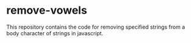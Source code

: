 # remove-vowels
This repository contains the code for removing specified strings from a body character of strings in javascript.
